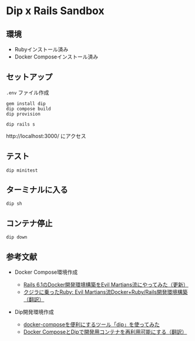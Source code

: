 # Dip x Rails Sandbox

## 環境

- Rubyインストール済み
- Docker Composeインストール済み

## セットアップ

`.env` ファイル作成

```
gem install dip
dip compose build
dip provision
```

```
dip rails s
```

http://localhost:3000/ にアクセス

## テスト

```
dip minitest
```

## ターミナルに入る

```
dip sh
```

## コンテナ停止

```
dip down
```

## 参考文献

- Docker Compose環境作成
  - [Rails 6.1のDocker開発環境構築をEvil Martians流にやってみた（更新）](https://techracho.bpsinc.jp/hachi8833/2021_03_25/83450)
  - [クジラに乗ったRuby: Evil Martians流Docker+Ruby/Rails開発環境構築（翻訳）](https://techracho.bpsinc.jp/hachi8833/2021_04_20/79035)

- Dip開発環境作成
  - [docker-composeを便利にするツール「dip」を使ってみた](https://techracho.bpsinc.jp/hachi8833/2021_04_14/83481)
  - [Docker ComposeとDipで開発用コンテナを再利用可能にする（翻訳）](https://techracho.bpsinc.jp/hachi8833/2021_05_20/107397)
